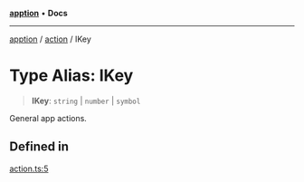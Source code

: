 [**apption**](../../README.md) • **Docs**

***

[apption](../../modules.md) / [action](../README.md) / IKey

# Type Alias: IKey

> **IKey**: `string` \| `number` \| `symbol`

General app actions.

## Defined in

[action.ts:5](https://github.com/mksunny1/apption/blob/d0bf763109284abcb2484dd7dfd7111ee7475add/src/action.ts#L5)
